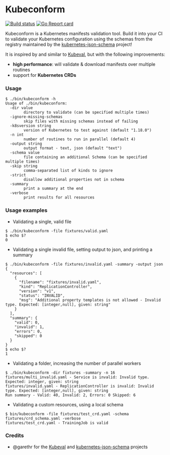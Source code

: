 # Kubeconform

[![Build status](https://github.com/yannh/kubeconform/workflows/build/badge.svg?branch=master)](https://github.com/yannh/kubeconform/actions?query=branch%3Amaster)
[![Go Report card](https://goreportcard.com/badge/github.com/yannh/kubeconform)](https://goreportcard.com/report/github.com/yannh/kubeconform)

Kubeconform is a Kubernetes manifests validation tool. Build it into your CI to validate your Kubernetes
configuration using the schemas from the registry maintained by the
[kubernetes-json-schema](https://github.com/instrumenta/kubernetes-json-schema) project!

It is inspired by and similar to [Kubeval](https://github.com/instrumenta/kubeval), but with the
following improvements:
 * **high performance**: will validate & download manifests over multiple routines
 * support for **Kubernetes CRDs**

### Usage

```
$ ./bin/kubeconform -h
Usage of ./bin/kubeconform:
  -dir value
        directory to validate (can be specified multiple times)
  -ignore-missing-schemas
        skip files with missing schemas instead of failing
  -k8sversion string
        version of Kubernetes to test against (default "1.18.0")
  -n int
        number of routines to run in parallel (default 4)
  -output string
        output format - text, json (default "text")
  -schema value
        file containing an additional Schema (can be specified multiple times)
  -skip string
        comma-separated list of kinds to ignore
  -strict
        disallow additional properties not in schema
  -summary
        print a summary at the end
  -verbose
        print results for all resources
```

### Usage examples

* Validating a single, valid file
```
$ ./bin/kubeconform -file fixtures/valid.yaml
$ echo $?
0
```

* Validating a single invalid file, setting output to json, and printing a summary
```
$ ./bin/kubeconform -file fixtures/invalid.yaml -summary -output json
{
  "resources": [
    {
      "filename": "fixtures/invalid.yaml",
      "kind": "ReplicationController",
      "version": "v1",
      "status": "INVALID",
      "msg": "Additional property templates is not allowed - Invalid type. Expected: [integer,null], given: string"
    }
  ],
  "summary": {
    "valid": 0,
    "invalid": 1,
    "errors": 0,
    "skipped": 0
  }
}
$ echo $?
1
```

* Validating a folder, increasing the number of parallel workers
```
$ ./bin/kubeconform -dir fixtures -summary -n 16
fixtures/multi_invalid.yaml - Service is invalid: Invalid type. Expected: integer, given: string
fixtures/invalid.yaml - ReplicationController is invalid: Invalid type. Expected: [integer,null], given: string
Run summary - Valid: 40, Invalid: 2, Errors: 0 Skipped: 6
```

* Validating a custom resources, using a local schema

```
$ bin/kubeconform -file fixtures/test_crd.yaml -schema fixtures/crd_schema.yaml -verbose
fixtures/test_crd.yaml - TrainingJob is valid
```

### Credits

 * @garethr for the [Kubeval](https://github.com/instrumenta/kubeval) and
 [kubernetes-json-schema](https://github.com/instrumenta/kubernetes-json-schema) projects
